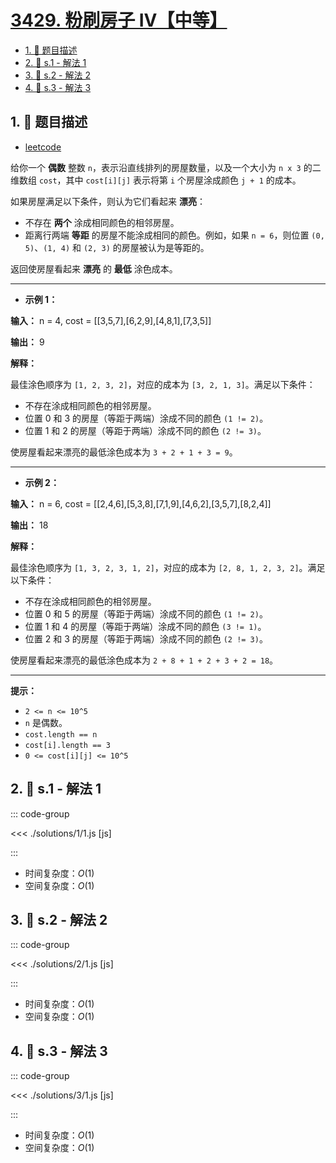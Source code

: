 # [3429. 粉刷房子 IV【中等】](https://github.com/tnotesjs/TNotes.leetcode/tree/main/notes/3429.%20%E7%B2%89%E5%88%B7%E6%88%BF%E5%AD%90%20IV%E3%80%90%E4%B8%AD%E7%AD%89%E3%80%91)

<!-- region:toc -->

- [1. 📝 题目描述](#1--题目描述)
- [2. 🎯 s.1 - 解法 1](#2--s1---解法-1)
- [3. 🎯 s.2 - 解法 2](#3--s2---解法-2)
- [4. 🎯 s.3 - 解法 3](#4--s3---解法-3)

<!-- endregion:toc -->

## 1. 📝 题目描述

- [leetcode](https://leetcode.cn/problems/paint-house-iv/)

给你一个 **偶数** 整数 `n`，表示沿直线排列的房屋数量，以及一个大小为 `n x 3` 的二维数组 `cost`，其中 `cost[i][j]` 表示将第 `i` 个房屋涂成颜色 `j + 1` 的成本。

如果房屋满足以下条件，则认为它们看起来 **漂亮**：

- 不存在 **两个** 涂成相同颜色的相邻房屋。
- 距离行两端 **等距** 的房屋不能涂成相同的颜色。例如，如果 `n = 6`，则位置 `(0, 5)`、`(1, 4)` 和 `(2, 3)` 的房屋被认为是等距的。

返回使房屋看起来 **漂亮** 的 **最低** 涂色成本。

---

- **示例 1：**

**输入：** n = 4, cost = [[3,5,7],[6,2,9],[4,8,1],[7,3,5]]

**输出：** 9

**解释：**

最佳涂色顺序为 `[1, 2, 3, 2]`，对应的成本为 `[3, 2, 1, 3]`。满足以下条件：

- 不存在涂成相同颜色的相邻房屋。
- 位置 0 和 3 的房屋（等距于两端）涂成不同的颜色 `(1 != 2)`。
- 位置 1 和 2 的房屋（等距于两端）涂成不同的颜色 `(2 != 3)`。

使房屋看起来漂亮的最低涂色成本为 `3 + 2 + 1 + 3 = 9`。

---

- **示例 2：**

**输入：** n = 6, cost = [[2,4,6],[5,3,8],[7,1,9],[4,6,2],[3,5,7],[8,2,4]]

**输出：** 18

**解释：**

最佳涂色顺序为 `[1, 3, 2, 3, 1, 2]`，对应的成本为 `[2, 8, 1, 2, 3, 2]`。满足以下条件：

- 不存在涂成相同颜色的相邻房屋。
- 位置 0 和 5 的房屋（等距于两端）涂成不同的颜色 `(1 != 2)`。
- 位置 1 和 4 的房屋（等距于两端）涂成不同的颜色 `(3 != 1)`。
- 位置 2 和 3 的房屋（等距于两端）涂成不同的颜色 `(2 != 3)`。

使房屋看起来漂亮的最低涂色成本为 `2 + 8 + 1 + 2 + 3 + 2 = 18`。

---

**提示：**

- `2 <= n <= 10^5`
- `n` 是偶数。
- `cost.length == n`
- `cost[i].length == 3`
- `0 <= cost[i][j] <= 10^5`

## 2. 🎯 s.1 - 解法 1

::: code-group

<<< ./solutions/1/1.js [js]

:::

- 时间复杂度：$O(1)$
- 空间复杂度：$O(1)$

## 3. 🎯 s.2 - 解法 2

::: code-group

<<< ./solutions/2/1.js [js]

:::

- 时间复杂度：$O(1)$
- 空间复杂度：$O(1)$

## 4. 🎯 s.3 - 解法 3

::: code-group

<<< ./solutions/3/1.js [js]

:::

- 时间复杂度：$O(1)$
- 空间复杂度：$O(1)$
